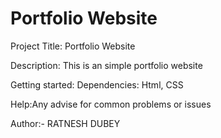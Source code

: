 # Portfolio Website

Project Title: Portfolio Website

Description: This is an simple portfolio website

Getting started: Dependencies: Html, CSS

Help:Any advise for common problems or issues

Author:- RATNESH DUBEY
